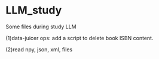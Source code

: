 # LLM_study
Some files during study LLM 

(1)data-juicer ops:
add a script to delete book ISBN content.

(2)read npy, json, xml, files
